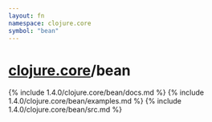 ```yaml
---
layout: fn
namespace: clojure.core
symbol: "bean"
---
```


# [clojure.core](../)/bean

{% include 1.4.0/clojure.core/bean/docs.md %}
{% include 1.4.0/clojure.core/bean/examples.md %}
{% include 1.4.0/clojure.core/bean/src.md %}

